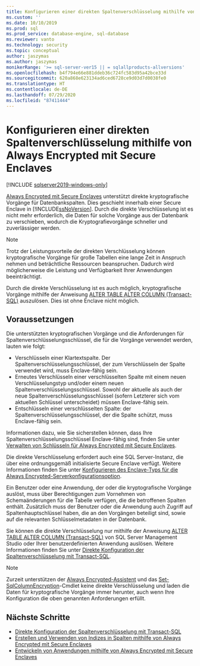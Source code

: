 ```yaml
---
title: Konfigurieren einer direkten Spaltenverschlüsselung mithilfe von Always Encrypted mit Secure Enclaves | Microsoft-Dokumentation
ms.custom: ''
ms.date: 10/10/2019
ms.prod: sql
ms.prod_service: database-engine, sql-database
ms.reviewer: vanto
ms.technology: security
ms.topic: conceptual
author: jaszymas
ms.author: jaszymas
monikerRange: '>= sql-server-ver15 || = sqlallproducts-allversions'
ms.openlocfilehash: b4f794e66e881ddeb36c724fc583d95a42bce33d
ms.sourcegitcommit: 620a868e623134ad6ced6728ce9d03d7d0038fe0
ms.translationtype: HT
ms.contentlocale: de-DE
ms.lasthandoff: 07/29/2020
ms.locfileid: "87411444"
---
```

# <a name="configure-column-encryption-in-place-using-always-encrypted-with-secure-enclaves"></a>Konfigurieren einer direkten Spaltenverschlüsselung mithilfe von Always Encrypted mit Secure Enclaves 
[!INCLUDE [sqlserver2019-windows-only](../../../includes/applies-to-version/sqlserver2019-windows-only.md)]

[Always Encrypted mit Secure Enclaves](always-encrypted-enclaves.md) unterstützt direkte kryptografische Vorgänge für Datenbankspalten. Dies geschieht innerhalb einer Secure Enclave in [!INCLUDE[ssNoVersion](../../../includes/ssnoversion-md.md)]. Durch die direkte Verschlüsselung ist es nicht mehr erforderlich, die Daten für solche Vorgänge aus der Datenbank zu verschieben, wodurch die Kryptografievorgänge schneller und zuverlässiger werden. 

> [!NOTE]
> Trotz der Leistungsvorteile der direkten Verschlüsselung können kryptografische Vorgänge für große Tabellen eine lange Zeit in Anspruch nehmen und beträchtliche Ressourcen beanspruchen. Dadurch wird möglicherweise die Leistung und Verfügbarkeit Ihrer Anwendungen beeinträchtigt.

Durch die direkte Verschlüsselung ist es auch möglich, kryptografische Vorgänge mithilfe der Anweisung [ALTER TABLE ALTER COLUMN (Transact-SQL)](../../../t-sql/statements/alter-table-transact-sql.md) auszulösen. Dies ist ohne Enclave nicht möglich.

## <a name="prerequisites"></a>Voraussetzungen
Die unterstützten kryptografischen Vorgänge und die Anforderungen für Spaltenverschlüsselungsschlüssel, die für die Vorgänge verwendet werden, lauten wie folgt:
- Verschlüsseln einer Klartextspalte. Der Spaltenverschlüsselungsschlüssel, der zum Verschlüsseln der Spalte verwendet wird, muss Enclave-fähig sein.
- Erneutes Verschlüsseln einer verschlüsselten Spalte mit einem neuen Verschlüsselungstyp und/oder einem neuen Spaltenverschlüsselungsschlüssel. Sowohl der aktuelle als auch der neue Spaltenverschlüsselungsschlüssel (sofern Letzterer sich vom aktuellen Schlüssel unterscheidet) müssen Enclave-fähig sein.
- Entschlüsseln einer verschlüsselten Spalte: der Spaltenverschlüsselungsschlüssel, der die Spalte schützt, muss Enclave-fähig sein.

Informationen dazu, wie Sie sicherstellen können, dass Ihre Spaltenverschlüsselungsschlüssel Enclave-fähig sind, finden Sie unter [Verwalten von Schlüsseln für Always Encrypted mit Secure Enclaves](always-encrypted-enclaves-manage-keys.md).

Die direkte Verschlüsselung erfordert auch eine SQL Server-Instanz, die über eine ordnungsgemäß initialisierte Secure Enclave verfügt. Weitere Informationen finden Sie unter [Konfigurieren des Enclave-Typs für die Always Encrypted-Serverkonfigurationsoption](../../../database-engine/configure-windows/configure-column-encryption-enclave-type.md).

Ein Benutzer oder eine Anwendung, der oder die kryptografische Vorgänge auslöst, muss über Berechtigungen zum Vornehmen von Schemaänderungen für die Tabelle verfügen, die die betroffenen Spalten enthält. Zusätzlich muss der Benutzer oder die Anwendung auch Zugriff auf Spaltenhauptschlüssel haben, die an den Vorgängen beteiligt sind, sowie auf die relevanten Schlüsselmetadaten in der Datenbank.

Sie können die direkte Verschlüsselung nur mithilfe der Anweisung [ALTER TABLE ALTER COLUMN (Transact-SQL)](../../../t-sql/statements/alter-table-transact-sql.md) von SQL Server Management Studio oder Ihrer benutzerdefinierten Anwendung auslösen. Weitere Informationen finden Sie unter [Direkte Konfiguration der Spaltenverschlüsselung mit Transact-SQL](always-encrypted-enclaves-configure-encryption-tsql.md).

> [!NOTE]
> Zurzeit unterstützen der [Always Encrypted-Assistent](always-encrypted-wizard.md) und das [Set-SqlColumnEncryption](https://docs.microsoft.com/powershell/module/sqlserver/set-sqlcolumnencryption)-Cmdlet keine direkte Verschlüsselung und laden die Daten für kryptografische Vorgänge immer herunter, auch wenn Ihre Konfiguration die oben genannten Anforderungen erfüllt. 

## <a name="next-steps"></a>Nächste Schritte
- [Direkte Konfiguration der Spaltenverschlüsselung mit Transact-SQL](always-encrypted-enclaves-configure-encryption-tsql.md)
- [Erstellen und Verwenden von Indizes in Spalten mithilfe von Always Encrypted mit Secure Enclaves](always-encrypted-enclaves-create-use-indexes.md)
- [Entwickeln von Anwendungen mithilfe von Always Encrypted mit Secure Enclaves](always-encrypted-enclaves-client-development.md)
